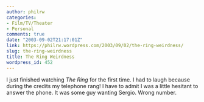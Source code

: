 ```yaml
---
author: philrw
categories:
- Film/TV/Theater
- Personal
comments: true
date: "2003-09-02T21:17:01Z"
link: https://philrw.wordpress.com/2003/09/02/the-ring-weirdness/
slug: the-ring-weirdness
title: The Ring Weirdness
wordpress_id: 452
---
```


I just finished watching _The Ring_ for the first time. I had to
laugh because during the credits my telephone rang! I have to admit I
was a little hesitant to answer the phone. It was some guy wanting
Sergio. Wrong number.




